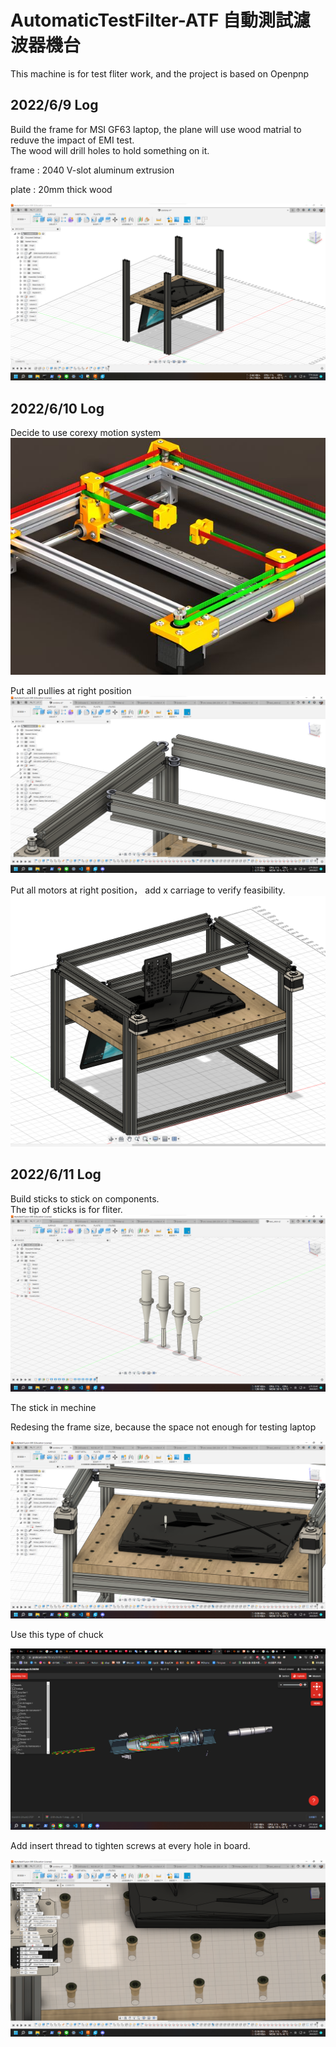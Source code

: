 AutomaticTestFilter-ATF 自動測試濾波器機台
========================================
This machine is for test fliter work, and the project is based on Openpnp

2022/6/9 Log
---
Build the frame for MSI GF63 laptop, the plane will use wood matrial to reduve the impact of EMI test.  
The wood will drill holes to hold something on it. 

frame : 2040 V-slot aluminum extrusion 

plate : 20mm thick wood

![6/9](https://github.com/Andy-Cheng1017/AutomaticTestFilter-ATF/blob/main/img/2022-06-09%2015.29.12.png)

2022/6/10 Log
---
Decide to use corexy motion system  
![corexy](https://github.com/Andy-Cheng1017/AutomaticTestFilter-ATF/blob/main/img/6a9e99aeec0aafb9233e9deea945becb.jpg)

Put all pullies at right position  
![pully](https://github.com/Andy-Cheng1017/AutomaticTestFilter-ATF/blob/main/img/2022-06-11%2003.24.13.png)

Put all motors at right position， add x carriage to verify feasibility.  
![motors](https://github.com/Andy-Cheng1017/AutomaticTestFilter-ATF/blob/main/img/2022-06-10%2021.09.02.png)

2022/6/11 Log
---

Build sticks to stick on components.  
The tip of sticks is for fliter.  
![stick](https://github.com/Andy-Cheng1017/AutomaticTestFilter-ATF/blob/main/img/2022-06-11%2002.40.23.png)

The stick in mechine 

Redesing the frame size, because the space not enough for testing laptop  

![stick](https://github.com/Andy-Cheng1017/AutomaticTestFilter-ATF/blob/main/img/2022-06-11%2002.40.53.png)

Use this type of chuck

![chuck](https://github.com/Andy-Cheng1017/AutomaticTestFilter-ATF/blob/main/img/2022-06-11%2002.42.20.png)

Add insert thread to tighten screws at every hole in board.  

![insert](https://github.com/Andy-Cheng1017/AutomaticTestFilter-ATF/blob/main/img/2022-06-11%2003.20.32.png)


